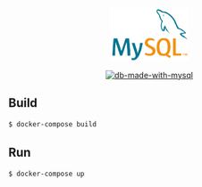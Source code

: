 <p align="center">
  <a href="https://www.mysql.com/products/enterprise/database/" target="blank"><img src="https://github.com/svenkang/hobbitlink/blob/main/db/mysql-logo.png" width="140" alt="MySQL Logo" /></a>
</p>
<p align="center">
  <a href="https://www.mysql.com/products/enterprise/database/" target="_blank"><img src="https://img.shields.io/badge/made%20with-mysql-ff69b4" alt="db-made-with-mysql" /></a>
</p>

## Build
```bash
$ docker-compose build
```

## Run
```bash
$ docker-compose up
```

